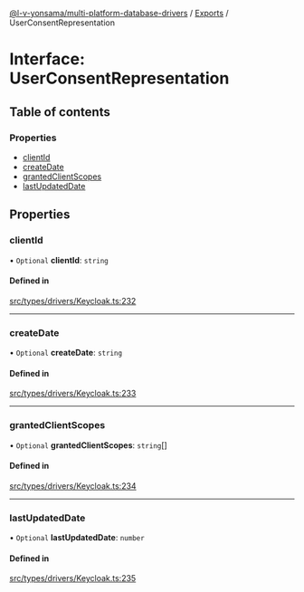 [@l-v-yonsama/multi-platform-database-drivers](../README.md) / [Exports](../modules.md) / UserConsentRepresentation

# Interface: UserConsentRepresentation

## Table of contents

### Properties

- [clientId](UserConsentRepresentation.md#clientid)
- [createDate](UserConsentRepresentation.md#createdate)
- [grantedClientScopes](UserConsentRepresentation.md#grantedclientscopes)
- [lastUpdatedDate](UserConsentRepresentation.md#lastupdateddate)

## Properties

### clientId

• `Optional` **clientId**: `string`

#### Defined in

[src/types/drivers/Keycloak.ts:232](https://github.com/l-v-yonsama/db-drivers/blob/b0e09fd/src/types/drivers/Keycloak.ts#L232)

___

### createDate

• `Optional` **createDate**: `string`

#### Defined in

[src/types/drivers/Keycloak.ts:233](https://github.com/l-v-yonsama/db-drivers/blob/b0e09fd/src/types/drivers/Keycloak.ts#L233)

___

### grantedClientScopes

• `Optional` **grantedClientScopes**: `string`[]

#### Defined in

[src/types/drivers/Keycloak.ts:234](https://github.com/l-v-yonsama/db-drivers/blob/b0e09fd/src/types/drivers/Keycloak.ts#L234)

___

### lastUpdatedDate

• `Optional` **lastUpdatedDate**: `number`

#### Defined in

[src/types/drivers/Keycloak.ts:235](https://github.com/l-v-yonsama/db-drivers/blob/b0e09fd/src/types/drivers/Keycloak.ts#L235)
